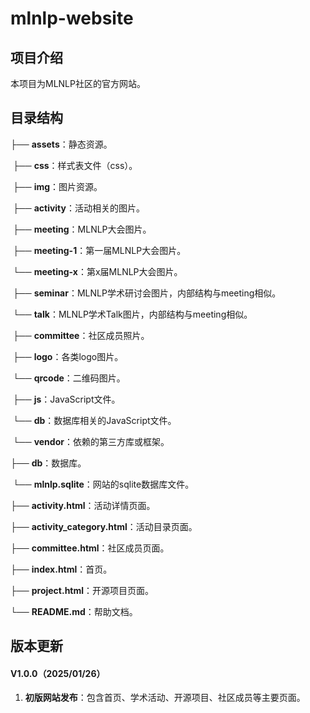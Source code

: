 # mlnlp-website



## 项目介绍

本项目为MLNLP社区的官方网站。



## 目录结构

├──  **assets**：静态资源。

​		├──  **css**：样式表文件（css）。

​		├──  **img**：图片资源。

​			├──  **activity**：活动相关的图片。

​				├──  **meeting**：MLNLP大会图片。

​					├──  **meeting-1**：第一届MLNLP大会图片。

​					└──  **meeting-x**：第x届MLNLP大会图片。

​				├──  **seminar**：MLNLP学术研讨会图片，内部结构与meeting相似。

​				└──  **talk**：MLNLP学术Talk图片，内部结构与meeting相似。

​			├──  **committee**：社区成员照片。

​			├──  **logo**：各类logo图片。

​			└──  **qrcode**：二维码图片。

​		├──  **js**：JavaScript文件。

​			└──  **db**：数据库相关的JavaScript文件。

​		└──  **vendor**：依赖的第三方库或框架。

├──  **db**：数据库。

​		└── **mlnlp.sqlite**：网站的sqlite数据库文件。

├──  **activity.html**：活动详情页面。

├──  **activity_category.html**：活动目录页面。

├──  **committee.html**：社区成员页面。

├──  **index.html**：首页。

├──  **project.html**：开源项目页面。

└──  **README.md**：帮助文档。



## 版本更新

#### V1.0.0（2025/01/26）

1. **初版网站发布**：包含首页、学术活动、开源项目、社区成员等主要页面。